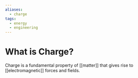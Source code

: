 ```yaml
---
aliases:
  - charge
tags:
  - energy
  - engineering
---
```

# What is Charge?
Charge is a fundamental property of [[matter]] that gives rise to [[electromagnetic]] forces and fields. 